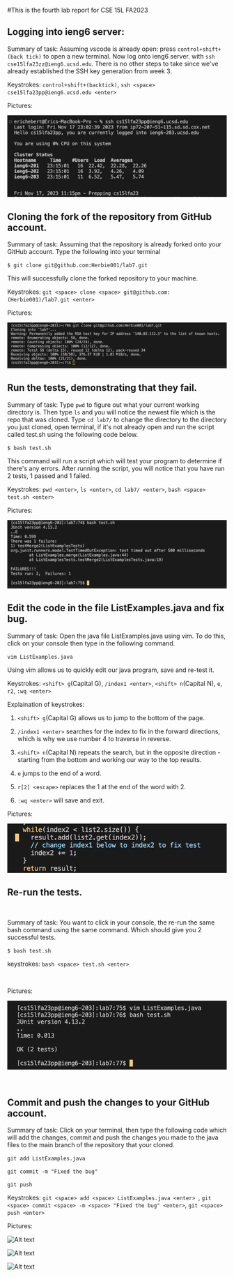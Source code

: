 #This is the fourth lab report for CSE 15L FA2023


## Logging into ieng6 server: 

Summary of task: Assuming vscode is already open: press `control+shift+(back tick)` to open a new terminal. Now log onto ieng6 server. with `ssh cse15lfa23zz@ieng6.ucsd.edu`. There is no other steps to take since we've already established the SSH key generation from week 3.

Keystrokes: `control+shift+(backtick)`, `ssh <space> cse15lfa23pp@ieng6.ucsd.edu <enter>`

Pictures:

![Alt text](<images/PA4 Images/logging into ieng6.png>)

## Cloning the fork of the repository from GitHub account.

Summary of task: Assuming that the repository is already forked onto your GitHub account. Type the following into your terminal 

```
$ git clone git@github.com:Herbie001/lab7.git
```

This will successfully clone the forked repository to your machine.

Keystrokes: `git <space> clone <space> git@github.com:(Herbie001)/lab7.git <enter>`

Pictures:

![Alt text](<images/PA4 Images/git clone repo.png>)

## Run the tests, demonstrating that they fail.

Summary of task: Type `pwd` to figure out what your current working directory is. Then type `ls` and you will notice the newest file which 
is the repo that was cloned. Type `cd lab7/` to change the directory to the directory you just cloned, open terminal, if it's not 
already open and run the script called test.sh using the following code below.

```
$ bash test.sh
```

This command will run a script which will test your program to determine if there's any errors. After running the script, you will notice that you have run 2 tests, 1 passed and 1 failed.

Keystrokes: `pwd <enter>`, `ls <enter>`, `cd lab7/ <enter>`, `bash <space> test.sh <enter>`

Pictures: 

![Alt text](<images/PA4 Images/running bash script.png>)

## Edit the code in the file ListExamples.java and fix bug. 

Summary of task: Open the java file ListExamples.java using vim. To do this, click on your console then type in the following command.

```
vim ListExamples.java 
```

Using vim allows us to quickly edit our java program, save and re-test it.

Keystrokes: `<shift> g`(Capital G), `/index1 <enter>`, `<shift> n`(Capital N), `e`, `r2`, `:wq <enter>`

Explaination of keystrokes: 

1. `<shift> g`(Capital G) allows us to jump to the bottom of the page.

2. `/index1 <enter>` searches for the index to fix in the forward directions, which is why we use number 4 to traverse in reverse.

3. `<shift> n`(Capital N) repeats the search, but in the opposite direction - starting from the bottom and working our way to the top results.

4. `e` jumps to the end of a word.

5. `r[2] <escape>` replaces the 1 at the end of the word with 2.

6. `:wq <enter>` will save and exit.


Pictures:

![Alt text](<images/PA4 Images/edit java file using vim.png>)


## Re-run the tests.

<br>

Summary of task: You want to click in your console, the re-run the same bash command using the same command. Which should give you 2 successful tests.



```
$ bash test.sh
```

keystrokes: `bash <space> test.sh <enter>`


<br>


Pictures:


![Alt text](<images/PA4 Images/running bash script again.png>)

<br>


## Commit and push the changes to your GitHub account.


Summary of task: Click on your terminal, then type the following code which will add the changes, commit and push the changes you made to the java files to the main branch of the repository that your cloned.

```
git add ListExamples.java
```

```
git commit -m "Fixed the bug"
```

```
git push
```

Keystrokes: `git <space> add <space> ListExamples.java <enter> `, 
`git <space> commit <space> -m <space> "Fixed the bug" <enter>`, 
`git <space> push <enter>`


Pictures: 

![Alt text](<images/PA4 Images/Screenshot 2023-12-01 at 12.18.50 AM.png>)

![Alt text](<images/PA4 Images/Screenshot 2023-12-01 at 12.06.54 AM.png>)

![Alt text](<images/PA4 Images/Screenshot 2023-12-01 at 12.06.31 AM.png>)